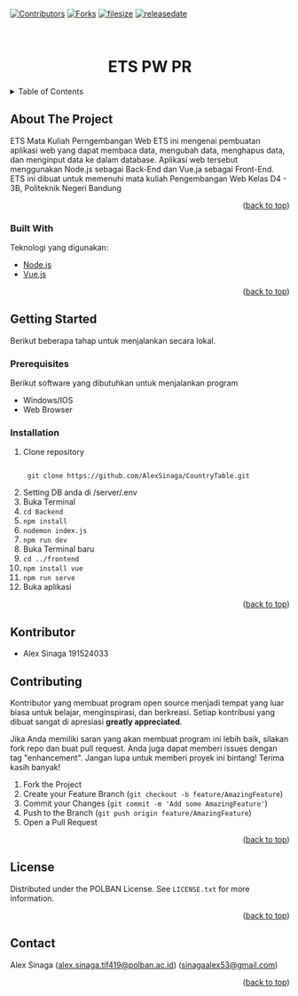 <div id="top"></div>
<!--
*** Thanks for checking out the Best-README-Template. If you have a suggestion
*** that would make this better, please fork the repo and create a pull request
*** or simply open an issue with the tag "enhancement".
*** Don't forget to give the project a star!
*** Thanks again! Now go create something AMAZING! :D
-->



<!-- PROJECT SHIELDS -->
<!--
*** I'm using markdown "reference style" links for readability.
*** Reference links are enclosed in brackets [ ] instead of parentheses ( ).
*** See the bottom of this document for the declaration of the reference variables
*** for contributors-url, forks-url, etc. This is an optional, concise syntax you may use.
*** https://www.markdownguide.org/basic-syntax/#reference-style-links
-->
[![Contributors][contributors-shield]][contributors-url]
[![Forks][forks-shield]][forks-url]
[![filesize][filesize-shield]][filesize-url]
[![releasedate][lastcommit-shield]][lastcommit-url]



<br />
<div align="center">
  <a href="#">
  </a>

  <h1 align="center">ETS PW PR</h1>
</div>


<!-- TABLE OF CONTENTS -->
<details>
  <summary>Table of Contents</summary>
  <ol>
    <li>
      <a href="#about-the-project">About The Project</a>
      <ul>
        <li><a href="#built-with">Built With</a></li>
      </ul>
    </li>
    <li>
      <a href="#getting-started">Getting Started</a>
      <ul>
        <li><a href="#prerequisites">Prerequisites</a></li>
        <li><a href="#installation">Installation</a></li>
      </ul>
    </li>
    <li><a href="#stopwatch">Stopwatch</a></li>
    <li><a href="#contributing">Contributing</a></li>
    <li><a href="#license">License</a></li>
    <li><a href="#contact">Contact</a></li>
  </ol>
</details>

<!-- ABOUT THE PROJECT -->
## About The Project

ETS Mata Kuliah Perngembangan Web
ETS ini mengenai pembuatan aplikasi web yang dapat membaca data, mengubah data, menghapus data, dan menginput data ke dalam database. Aplikasi web tersebut menggunakan Node.js sebagai Back-End dan Vue.ja sebagai Front-End. ETS ini dibuat untuk memenuhi mata kuliah Pengembangan Web Kelas D4 - 3B, Politeknik Negeri Bandung

<p align="right">(<a href="#top">back to top</a>)</p>

### Built With

Teknologi yang digunakan:

- [Node.js](https://nodejs.org/)
- [Vue.js](https://vuejs.org/)

<p align="right">(<a href="#top">back to top</a>)</p>

<!-- GETTING STARTED -->
## Getting Started

Berikut beberapa tahap untuk menjalankan secara lokal.

### Prerequisites

Berikut software yang dibutuhkan untuk menjalankan program
- Windows/IOS
- Web Browser

### Installation

1. Clone repository
   ```
    
    git clone https://github.com/AlexSinaga/CountryTable.git
   
   ```
2. Setting DB anda di /server/.env
3. Buka Terminal
4. ```cd Backend```
5. ```npm install```
6. ```nodemon index.js```
7. ```npm run dev```
8. Buka Terminal baru
9. ```cd ../frontend```
10. ```npm install vue```
11. ```npm run serve```
12. Buka aplikasi

<p align="right">(<a href="#top">back to top</a>)</p>

## Kontributor ##
- Alex Sinaga 191524033

<!-- CONTRIBUTING -->
## Contributing

Kontributor yang membuat program open source menjadi tempat yang luar biasa untuk belajar, menginspirasi, dan berkreasi. Setiap kontribusi yang dibuat sangat di apresiasi **greatly appreciated**.

Jika Anda memiliki saran yang akan membuat program ini lebih baik, silakan fork repo dan buat pull request. Anda juga dapat memberi issues dengan tag "enhancement".
Jangan lupa untuk memberi proyek ini bintang! Terima kasih banyak!

1. Fork the Project
2. Create your Feature Branch (`git checkout -b feature/AmazingFeature`)
3. Commit your Changes (`git commit -m 'Add some AmazingFeature'`)
4. Push to the Branch (`git push origin feature/AmazingFeature`)
5. Open a Pull Request

<p align="right">(<a href="#top">back to top</a>)</p>



<!-- LICENSE -->
## License

Distributed under the POLBAN License. See `LICENSE.txt` for more information.

<p align="right">(<a href="#top">back to top</a>)</p>



<!-- CONTACT -->
## Contact 
Alex Sinaga (alex.sinaga.tif419@polban.ac.id) (sinagaalex53@gmail.com)

<p align="right">(<a href="#top">back to top</a>)</p>


<!-- MARKDOWN LINKS & IMAGES -->
<!-- https://www.markdownguide.org/basic-syntax/#reference-style-links -->
[contributors-shield]: https://img.shields.io/github/contributors/AlexSinaga/CountryTable?style=for-the-badge
[contributors-url]: https://github.com/AlexSinaga/CountryTable/contributors
[forks-shield]: https://img.shields.io/github/forks/AlexSinaga/CountryTable?style=for-the-badge
[forks-url]: https://github.com/AlexSinaga/CountryTable/network/members
[filesize-shield]: https://img.shields.io/github/repo-size/AlexSinaga/CountryTable?style=for-the-badge
[filesize-url]: https://github.com/AlexSinaga/CountryTable/
[lastcommit-shield]: https://img.shields.io/github/last-commit/AlexSinaga/CountryTable?style=for-the-badge
[lastcommit-url]: https://github.com/AlexSinaga/CountryTable/graphs/commit-activity




